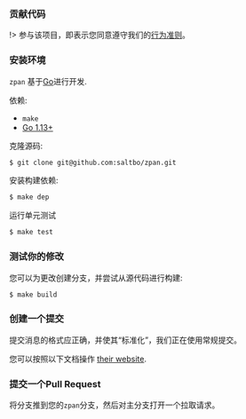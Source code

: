 ### 贡献代码

!> 参与该项目，即表示您同意遵守我们的[行为准则](/CODEOFCONDUCT.md)。 

### 安装环境

`zpan` 基于[Go](https://golang.org/)进行开发.

依赖:

- `make`
- [Go 1.13+](https://golang.org/doc/install)

克隆源码:

```sh
$ git clone git@github.com:saltbo/zpan.git
```

安装构建依赖:

```sh
$ make dep
```

运行单元测试

```sh
$ make test
```

### 测试你的修改

您可以为更改创建分支，并尝试从源代码进行构建:

```sh
$ make build
```

### 创建一个提交

提交消息的格式应正确，并使其“标准化”，我们正在使用常规提交。

您可以按照以下文档操作
[their website](https://www.conventionalcommits.org).

### 提交一个Pull Request
将分支推到您的`zpan`分支，然后对主分支打开一个拉取请求。